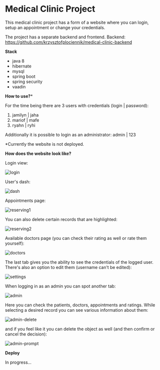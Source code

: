 <h1> Medical Clinic Project </h1>

This medical clinic project has a form of a website where you can login, setup an appointment or change your credentials.

The project has a separate backend and frontend. Backend:
https://github.com/krzysztofplociennik/medical-clinic-backend

**Stack**

- java 8
- hibernate
- mysql
- spring boot
- spring security
- vaadin

**How to use?***

For the time being there are 3 users with credentials (login | password):
1. jamilyn | jaha
2. mariof | mafe
3. ryahn | ryhi

Additionally it is possible to login as an administrator:
admin | 123

*Currently the website is not deployed.

**How does the website look like?**

Login view:

![login](https://i.imgur.com/XTP1Q5F.png)

User's dash:

![dash](https://i.imgur.com/fBvBddp.png)

Appointments page:

![reserving1](https://i.imgur.com/CMoKSBb.png)

You can also delete certain records that are highlighted:

![reserving2](https://i.imgur.com/vnc7z37.png)

Available doctors page (you can check their rating as well or rate them yourself):

![doctors](https://i.imgur.com/2MhHQYu.png)

The last tab gives you the ability to see the credentials of the logged user. There's also an option to edit them (username can't be edited):

![settings](https://i.imgur.com/T2sQC82.png)

When logging in as an admin you can spot another tab:

![admin](https://i.imgur.com/gsMYZlC.png)

Here you can check the patients, doctors, appointments and ratings. While selecting a desired record you can see various information about them:

![admin-delete](https://i.imgur.com/le9Udgg.png)

and if you feel like it you can delete the object as well (and then confirm or cancel the decision):

![admin-prompt](https://i.imgur.com/NrymPJa.png)

**Deploy**

In progress...
